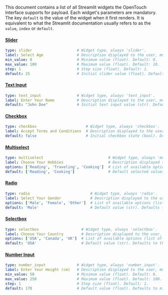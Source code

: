 This document contains a list of all Streamlit widgets the OpenTouch Interface supports for payload.
Each widget's parameters are mandatory. The key `default` is the value of the widget when it first renders.
It is equivalent to what the Streamlit documentation usually refers to as the `value`, `index` or `default`.

#### [Slider](https://docs.streamlit.io/develop/api-reference/widgets/st.slider)
```yaml
type: slider                    # Widget type, always 'slider'.
label: Select Age               # Description displayed to the user, must be unique.
min_value: 0                    # Minimum value (float). Default: 0.
max_value: 100                  # Maximum value (float). Default: 10.
step: 1                         # Step size (float). Default: 1.
default: 25                     # Initial slider value (float). Default: min_value.
```

#### [Text Input](https://docs.streamlit.io/develop/api-reference/widgets/st.text_input)
```yaml
type: text_input                # Widget type, always 'text_input'.
label: Enter Your Name          # Description displayed to the user, must be unique.
default: "John Doe"             # Initial text input value (str). Default: "".
```

#### [Checkbox](https://docs.streamlit.io/develop/api-reference/widgets/st.checkbox)
```yaml
type: checkbox                      # Widget type, always 'checkbox'.
label: Accept Terms and Conditions  # Description displayed to the user, must be unique.
default: false                      # Initial checkbox state (bool). Default: False.
```

#### [Multiselect](https://docs.streamlit.io/develop/api-reference/widgets/st.multiselect)
```yaml
type: multiselect                             # Widget type, always 'multiselect'.
label: Choose Your Hobbies                    # Description displayed to the user, must be unique.
options: ['Reading', 'Traveling', 'Cooking']  # List of available options (list of str). Default: [].
default: ['Reading', 'Cooking']               # Default selected values; subset of options (list of str). Default: empty list
```

#### [Radio](https://docs.streamlit.io/develop/api-reference/widgets/st.radio)
```yaml
type: radio                           # Widget type, always 'radio'.
label: Select Your Gender             # Description displayed to the user, must be unique.
options: ['Male', 'Female', 'Other']  # List of available options (list of str). Default: [].
default: 'Male'                       # Default value (str). Defaults to the first element in options.
```

#### [Selectbox](https://docs.streamlit.io/develop/api-reference/widgets/st.selectbox)
```yaml
type: selectbox                   # Widget type, always 'selectbox'.
label: Choose Your Country        # Description displayed to the user, must be unique.
options: ['USA', 'Canada', 'UK']  # List of available options (list of str). Default: [].
default: 'USA'                    # Default value (str). Defaults to the first element in options or None if options are empty.
```

#### [Number Input](https://docs.streamlit.io/develop/api-reference/widgets/st.number_input)
```yaml
type: number_input              # Widget type, always 'number_input'.
label: Enter Your Height (cm)   # Description displayed to the user, must be unique.
min_value: 50                   # Minimum value (float). Default: 0.
max_value: 250                  # Maximum value (float). Default: 100.
step: 1                         # Step size (float). Default: 1.
default: 170                    # Default value (float). Defaults to min_value.
```